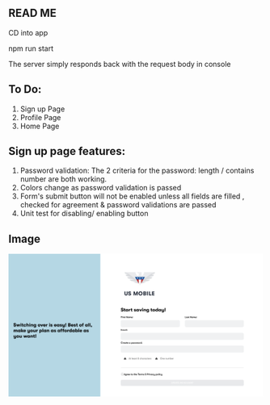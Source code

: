 ## READ ME 

CD into app

npm run start


The server simply responds back with the request body in console

## To Do:
1. Sign up Page
2. Profile Page
3. Home Page

## Sign up page features:
1. Password validation:  The 2 criteria for the password: length / contains number are both working.
2. Colors change as password validation is passed
3. Form's submit button will not be enabled unless all fields are filled , checked for agreement & password validations are passed
7. Unit test for disabling/ enabling button


## Image

![Sign Up Page](/app/public/screenshot.png)




